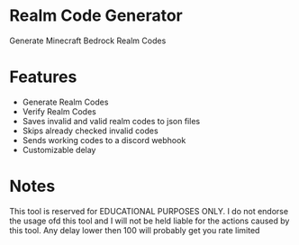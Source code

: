 # Realm Code Generator
Generate Minecraft Bedrock Realm Codes

# Features
- Generate Realm Codes
- Verify Realm Codes
- Saves invalid and valid realm codes to json files
- Skips already checked invalid codes
- Sends working codes to a discord webhook
- Customizable delay


# Notes
This tool is reserved for EDUCATIONAL PURPOSES ONLY. I do not endorse the usage ofd this tool and I will not be held liable for the actions caused by this tool.
Any delay lower then 100 will probably get you rate limited
